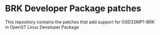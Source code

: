 # BRK Developer Package patches
This repository contains the patches that add support for OSD32MP1-BRK in OpenST Linux Developer Package
